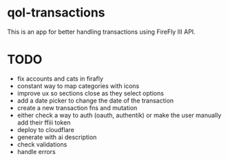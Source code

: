 # qol-transactions

This is an app for better handling transactions using FireFly III API.

# TODO

- fix accounts and cats in firafly
- constant way to map categories with icons
- improve ux so sections close as they select options
- add a date picker to change the date of the transaction
- create a new transaction fns and mutation
- either check a way to auth (oauth, authentik) or make the user manually add their ffiii token
- deploy to cloudflare
- generate with ai description
- check validations
- handle errors
